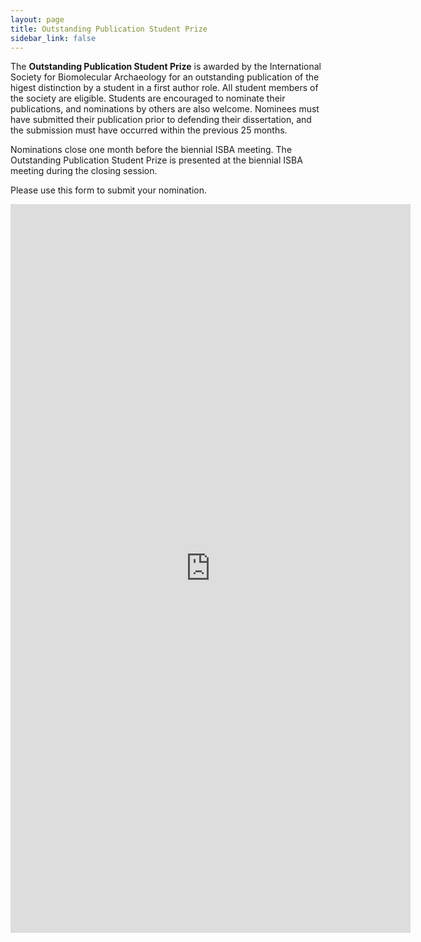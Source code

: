 ```yaml
---
layout: page
title: Outstanding Publication Student Prize
sidebar_link: false
---
```


The <b>Outstanding Publication Student Prize</b> is awarded by the International Society for Biomolecular Archaeology for an outstanding publication of the higest distinction by a student in a first author role. All student members of the society are eligible. Students are encouraged to nominate their publications, and nominations by others are also welcome. Nominees must have submitted their publication prior to defending their dissertation, and the submission must have occurred within the previous 25 months.

Nominations close one month before the biennial ISBA meeting. The Outstanding Publication Student Prize is presented at the biennial ISBA meeting
during the closing session.

Please use this form to submit your nomination.

<iframe src="https://docs.google.com/forms/d/e/1FAIpQLSfWYggKVSKq-7Qz73dSxg2fcVbQOqtIvfmzcOE3N9b5eDdYrg/viewform?embedded=true" width="640" height="1166" frameborder="0" marginheight="0" marginwidth="0">Loading…</iframe>
